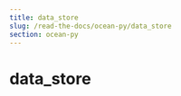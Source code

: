 ```yaml
---
title: data_store
slug: /read-the-docs/ocean-py/data_store
section: ocean-py
---
```

<a name="data_store"></a>
# data\_store

